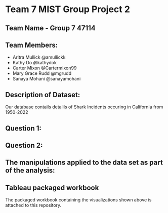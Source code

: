 # Team 7 MIST Group Project 2
## Team Name - Group 7 47114
## Team Members: 
- Aritra Mullick @amullickk
- Kathy Do @kathydok
- Carter Mixon @Cartermixon99
- Mary Grace Rudd @mgrudd 
- Sanaya Mohani @sanayamohani

## Description of Dataset:
Our database contails detalils of Shark Incidents occuring in California from 1950-2022


## Question 1:

## Question 2:

## The manipulations applied to the data set as part of the analysis:

## Tableau packaged workbook
The packaged workbook containing the visualizations shown above is attached to this repository.
